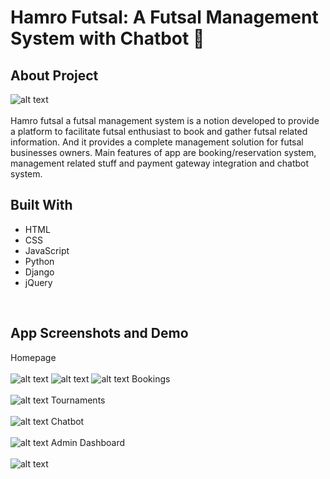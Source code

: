 # Hamro Futsal: A Futsal Management System with Chatbot 🤖
## About Project
![alt text](https://github.com/binchin/HamroFutsal/blob/main/futsal.PNG?raw=true)
<br>
<br>
Hamro futsal a futsal management system is a notion developed to provide a platform to facilitate futsal enthusiast to book and gather futsal related information. And it provides a complete management solution for futsal businesses owners. Main features of app are booking/reservation system, management related stuff and payment gateway integration and chatbot system.
## Built With
* HTML
* CSS
* JavaScript
* Python
* Django
* jQuery
<br>

## App Screenshots and Demo
Homepage
<br>
<br>
![alt text](https://github.com/binchin/HamroFutsal/blob/main/futsal.PNG?raw=true)
![alt text](https://github.com/binchin/HamroFutsal/blob/main/facility.PNG?raw=true)
![alt text](https://github.com/binchin/HamroFutsal/blob/main/pricing.PNG?raw=true)
Bookings
<br>
<br>
![alt text](https://github.com/binchin/HamroFutsal/blob/main/Bookings.PNG?raw=true)
Tournaments
<br>
<br>
![alt text](https://github.com/binchin/HamroFutsal/blob/main/tournaments.PNG?raw=true)
Chatbot
<br>
<br>
![alt text](https://github.com/binchin/HamroFutsal/blob/main/chat.PNG?raw=true)
Admin Dashboard
<br>
<br>
![alt text](https://github.com/binchin/HamroFutsal/blob/main/Dashboard1.PNG?raw=true)

